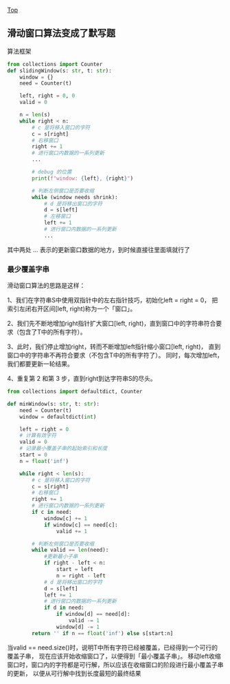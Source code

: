 [Top](./README.md)

## 滑动窗口算法变成了默写题

算法框架

```python
from collections import Counter
def slidingWindow(s: str, t: str):
    window = {}
    need = Counter(t)

    left, right = 0, 0
    valid = 0

    n = len(s)
    while right < n:
        # c 是将移入窗口的字符
        c = s[right]
        # 右移窗口
        right += 1
        # 进行窗口内数据的一系列更新
        ...

        # debug 的位置
        print(f"window: {left}, {right}")

        # 判断左侧窗口是否要收缩
        while (window needs shrink):
            # d 是将移出窗口的字符
            d = s[left]
            # 左移窗口
            left += 1
            # 进行窗口内数据的一系列更新
            ...
```
其中两处 ... 表示的更新窗口数据的地方，到时候直接往里面填就行了

### 最少覆盖字串
滑动窗口算法的思路是这样：

1、我们在字符串S中使用双指针中的左右指针技巧，初始化left = right = 0，
   把索引左闭右开区间[left, right)称为一个「窗口」。

2、我们先不断地增加right指针扩大窗口[left, right)，直到窗口中的字符串符合要求（包含了T中的所有字符）。

3、此时，我们停止增加right，转而不断增加left指针缩小窗口[left, right)，
   直到窗口中的字符串不再符合要求（不包含T中的所有字符了）。
   同时，每次增加left，我们都要更新一轮结果。

4、重复第 2 和第 3 步，直到right到达字符串S的尽头。

```python
from collections import defaultdict, Counter

def minWindow(s: str, t: str):
    need = Counter(t)
    window = defaultdict(int)

    left = right = 0
    # 计算有效字符
    valid = 0
    # 记录最小覆盖子串的起始索引和长度
    start = 0
    n = float('inf')

    while right < len(s):
        # c 是将移入窗口的字符
        c = s[right]
        # 右移窗口
        right += 1
        # 进行窗口内数据的一系列更新
        if c in need:
            window[c] += 1
            if window[c] == need[c]:
                valid += 1

        # 判断左侧窗口是否要收缩
        while valid == len(need):
            #更新最小子串
            if right - left < n:
                start = left
                n = right - left
            # d 是将移出窗口的字符
            d = s[left]
            left += 1
            # 进行窗口内数据的一系列更新
            if d in need:
                if window[d] == need[d]:
                    valid -= 1
                window[d] -= 1
        return '' if n == float('inf') else s[start:n]
```
当valid == need.size()时，说明T中所有字符已经被覆盖，已经得到一个可行的覆盖子串，
现在应该开始收缩窗口了，以便得到「最小覆盖子串」。
移动left收缩窗口时，窗口内的字符都是可行解，所以应该在收缩窗口的阶段进行最小覆盖子串的更新，
以便从可行解中找到长度最短的最终结果
